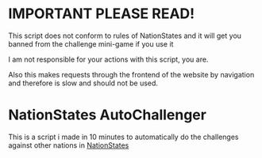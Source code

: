 # IMPORTANT PLEASE READ!
This script does not conform to rules of NationStates and it will get you banned from the challenge mini-game if you use it

I am not responsible for your actions with this script, you are. 

Also this makes requests through the frontend of the website by navigation and therefore is slow and should not be used.

# NationStates AutoChallenger
This is a script i made in 10 minutes to automatically do the challenges against other nations in [NationStates](https://www.nationstates.net/)
